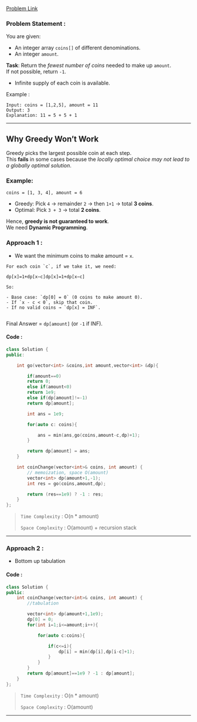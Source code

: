 [Problem Link](https://leetcode.com/problems/coin-change/description/)
### Problem Statement : 

You are given:

- An integer array `coins[]` of different denominations.    
- An integer `amount`.
    
**Task**: Return the _fewest number of coins_ needed to make up `amount`.  
If not possible, return `-1`.

- Infinite supply of each coin is available.

Example :

```
Input: coins = [1,2,5], amount = 11
Output: 3
Explanation: 11 = 5 + 5 + 1
```


---

## Why **Greedy** Won’t Work

Greedy picks the largest possible coin at each step.  
This **fails** in some cases because the _locally optimal choice may not lead to a globally optimal solution_.

### Example:
`coins = [1, 3, 4], amount = 6`
- Greedy: Pick `4` → remainder `2` → then `1+1` → total **3 coins**.
- Optimal: Pick `3 + 3` → total **2 coins**. 
    
Hence, **greedy is not guaranteed to work**.  
We need **Dynamic Programming**.

### Approach 1 :

- We want the minimum coins to make amount = `x`.  

```
For each coin `c`, if we take it, we need:

dp[x]=1+dp[x−c]dp[x]=1+dp[x−c]

So:

- Base case: `dp[0] = 0` (0 coins to make amount 0).
- If `x - c < 0`, skip that coin.    
- If no valid coins → `dp[x] = INF`.


```


Final Answer = `dp[amount]` (or `-1` if INF).

#### Code :

```cpp
class Solution {
public:

    int go(vector<int> &coins,int amount,vector<int> &dp){

        if(amount==0)
        return 0;
        else if(amount<0)
        return 1e9;
        else if(dp[amount]!=-1)
        return dp[amount];

        int ans = 1e9;

        for(auto c: coins){

            ans = min(ans,go(coins,amount-c,dp)+1);
        }

        return dp[amount] = ans;
    }

    int coinChange(vector<int>& coins, int amount) {
        // memoization, space O(amount)
        vector<int> dp(amount+1,-1);
        int res = go(coins,amount,dp);

        return (res==1e9) ? -1 : res;
    }
};
```

> `Time Complexity` : O(n * amount)
> 
> `Space Complexity` : O(amount) + recursion stack

---

### Approach 2 :

- Bottom up tabulation

#### Code :

``` cpp
class Solution {
public:
    int coinChange(vector<int>& coins, int amount) {
        //tabulation

        vector<int> dp(amount+1,1e9);
        dp[0] = 0;
        for(int i=1;i<=amount;i++){

            for(auto c:coins){

                if(c<=i){
                    dp[i] = min(dp[i],dp[i-c]+1);
                }
            }
        }
        return dp[amount]==1e9 ? -1 : dp[amount];
    }
};
```

> `Time Complexity` : O(n * amount)
> 
> `Space Complexity` : O(amount)


---
